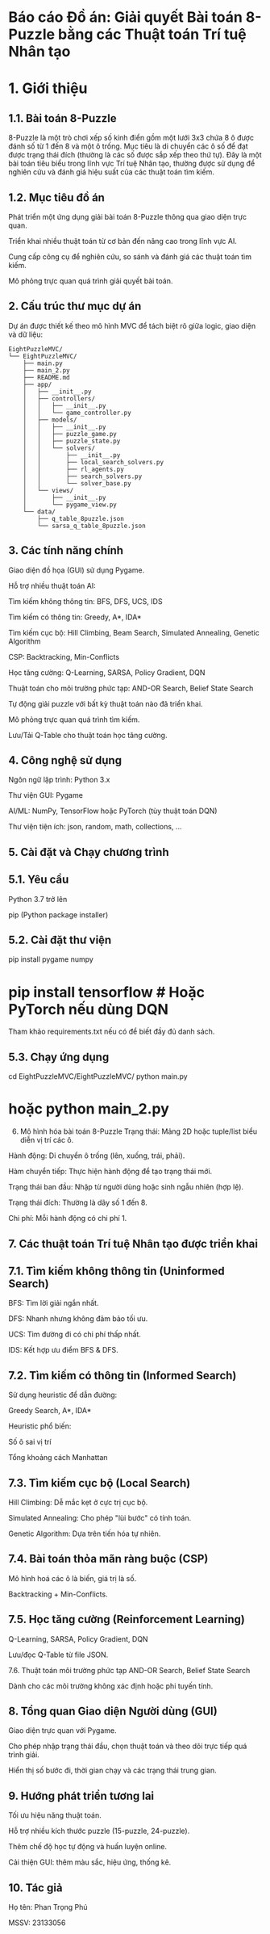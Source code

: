 # Báo cáo Đồ án: Giải quyết Bài toán 8-Puzzle bằng các Thuật toán Trí tuệ Nhân tạo

# 1. Giới thiệu
## 1.1. Bài toán 8-Puzzle
8-Puzzle là một trò chơi xếp số kinh điển gồm một lưới 3x3 chứa 8 ô được đánh số từ 1 đến 8 và một ô trống. Mục tiêu là di chuyển các ô số để đạt được trạng thái đích (thường là các số được sắp xếp theo thứ tự). Đây là một bài toán tiêu biểu trong lĩnh vực Trí tuệ Nhân tạo, thường được sử dụng để nghiên cứu và đánh giá hiệu suất của các thuật toán tìm kiếm.

## 1.2. Mục tiêu đồ án
Phát triển một ứng dụng giải bài toán 8-Puzzle thông qua giao diện trực quan.

Triển khai nhiều thuật toán từ cơ bản đến nâng cao trong lĩnh vực AI.

Cung cấp công cụ để nghiên cứu, so sánh và đánh giá các thuật toán tìm kiếm.

Mô phỏng trực quan quá trình giải quyết bài toán.

## 2. Cấu trúc thư mục dự án
Dự án được thiết kế theo mô hình MVC để tách biệt rõ giữa logic, giao diện và dữ liệu:
```plaintext
EightPuzzleMVC/
└── EightPuzzleMVC/
    ├── main.py
    ├── main_2.py
    ├── README.md
    ├── app/
    │   ├── __init__.py
    │   ├── controllers/
    │   │   ├── __init__.py
    │   │   └── game_controller.py
    │   ├── models/
    │   │   ├── __init__.py
    │   │   ├── puzzle_game.py
    │   │   ├── puzzle_state.py
    │   │   └── solvers/
    │   │       ├── __init__.py
    │   │       ├── local_search_solvers.py
    │   │       ├── rl_agents.py
    │   │       ├── search_solvers.py
    │   │       └── solver_base.py
    │   └── views/
    │       ├── __init__.py
    │       └── pygame_view.py
    └── data/
        ├── q_table_8puzzle.json
        └── sarsa_q_table_8puzzle.json
```
## 3. Các tính năng chính
Giao diện đồ họa (GUI) sử dụng Pygame.

Hỗ trợ nhiều thuật toán AI:

Tìm kiếm không thông tin: BFS, DFS, UCS, IDS

Tìm kiếm có thông tin: Greedy, A*, IDA*

Tìm kiếm cục bộ: Hill Climbing, Beam Search, Simulated Annealing, Genetic Algorithm

CSP: Backtracking, Min-Conflicts

Học tăng cường: Q-Learning, SARSA, Policy Gradient, DQN

Thuật toán cho môi trường phức tạp: AND-OR Search, Belief State Search

Tự động giải puzzle với bất kỳ thuật toán nào đã triển khai.

Mô phỏng trực quan quá trình tìm kiếm.

Lưu/Tải Q-Table cho thuật toán học tăng cường.

## 4. Công nghệ sử dụng
Ngôn ngữ lập trình: Python 3.x

Thư viện GUI: Pygame

AI/ML: NumPy, TensorFlow hoặc PyTorch (tùy thuật toán DQN)

Thư viện tiện ích: json, random, math, collections, ...

## 5. Cài đặt và Chạy chương trình
## 5.1. Yêu cầu
Python 3.7 trở lên

pip (Python package installer)

## 5.2. Cài đặt thư viện
pip install pygame numpy
# pip install tensorflow    # Hoặc PyTorch nếu dùng DQN
Tham khảo requirements.txt nếu có để biết đầy đủ danh sách.

## 5.3. Chạy ứng dụng

cd EightPuzzleMVC/EightPuzzleMVC/
python main.py
# hoặc python main_2.py
6. Mô hình hóa bài toán 8-Puzzle
Trạng thái: Mảng 2D hoặc tuple/list biểu diễn vị trí các ô.

Hành động: Di chuyển ô trống (lên, xuống, trái, phải).

Hàm chuyển tiếp: Thực hiện hành động để tạo trạng thái mới.

Trạng thái ban đầu: Nhập từ người dùng hoặc sinh ngẫu nhiên (hợp lệ).

Trạng thái đích: Thường là dãy số 1 đến 8.

Chi phí: Mỗi hành động có chi phí 1.

## 7. Các thuật toán Trí tuệ Nhân tạo được triển khai
## 7.1. Tìm kiếm không thông tin (Uninformed Search)
BFS: Tìm lời giải ngắn nhất.

DFS: Nhanh nhưng không đảm bảo tối ưu.

UCS: Tìm đường đi có chi phí thấp nhất.

IDS: Kết hợp ưu điểm BFS & DFS.

## 7.2. Tìm kiếm có thông tin (Informed Search)
Sử dụng heuristic để dẫn đường:

Greedy Search, A*, IDA*

Heuristic phổ biến:

Số ô sai vị trí

Tổng khoảng cách Manhattan

## 7.3. Tìm kiếm cục bộ (Local Search)
Hill Climbing: Dễ mắc kẹt ở cực trị cục bộ.

Simulated Annealing: Cho phép "lùi bước" có tính toán.

Genetic Algorithm: Dựa trên tiến hóa tự nhiên.

## 7.4. Bài toán thỏa mãn ràng buộc (CSP)
Mô hình hoá các ô là biến, giá trị là số.

Backtracking + Min-Conflicts.

## 7.5. Học tăng cường (Reinforcement Learning)
Q-Learning, SARSA, Policy Gradient, DQN

Lưu/đọc Q-Table từ file JSON.

7.6. Thuật toán môi trường phức tạp
AND-OR Search, Belief State Search

Dành cho các môi trường không xác định hoặc phi tuyến tính.

## 8. Tổng quan Giao diện Người dùng (GUI)
Giao diện trực quan với Pygame.

Cho phép nhập trạng thái đầu, chọn thuật toán và theo dõi trực tiếp quá trình giải.

Hiển thị số bước đi, thời gian chạy và các trạng thái trung gian.

## 9. Hướng phát triển tương lai
Tối ưu hiệu năng thuật toán.

Hỗ trợ nhiều kích thước puzzle (15-puzzle, 24-puzzle).

Thêm chế độ học tự động và huấn luyện online.

Cải thiện GUI: thêm màu sắc, hiệu ứng, thống kê.
 
## 10. Tác giả
Họ tên: Phan Trọng Phú

MSSV: 23133056
